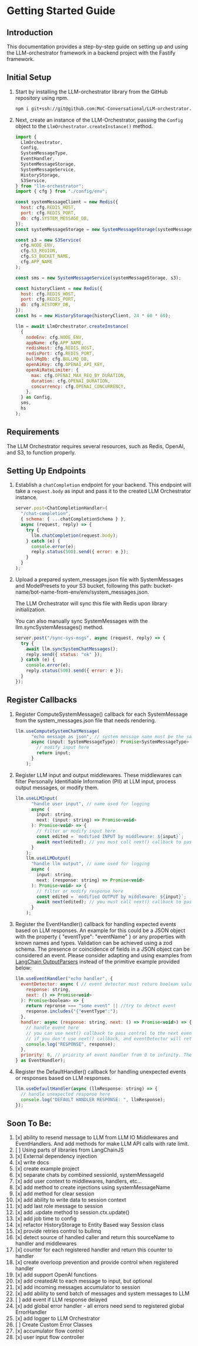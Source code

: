# Getting Started Guide
## Introduction
This documentation provides a step-by-step guide on setting up and using the LLM-orchestrator framework in a backend project with the Fastify framework.

## Initial Setup
1. Start by installing the LLM-orchestrator library from the GitHub repository using npm.

    ```bash
    npm i git+ssh://git@github.com:MoC-Conversational/LLM-orchestrator.git
    ```

2. Next, create an instance of the LLM-Orchestrator, passing the `Config` object to the `LlmOrchestrator.createInstance()` method.

    ```js
    import {
      LlmOrchestrator,
      Config,
      SystemMessageType,
      EventHandler,
      SystemMessageStorage,
      SystemMessageService,
      HistoryStorage,
      S3Service,
    } from "llm-orchestrator";
    import { cfg } from "./config/env";

    const systemMessageClient = new Redis({
      host: cfg.REDIS_HOST,
      port: cfg.REDIS_PORT,
      db: cfg.SYSTEM_MESSAGE_DB,
    });
    const systemMessageStorage = new SystemMessageStorage(systemMessageClient);

    const s3 = new S3Service(
      cfg.NODE_ENV,
      cfg.S3_REGION,
      cfg.S3_BUCKET_NAME,
      cfg.APP_NAME
    );

    const sms = new SystemMessageService(systemMessageStorage, s3);

    const historyClient = new Redis({
      host: cfg.REDIS_HOST,
      port: cfg.REDIS_PORT,
      db: cfg.HISTORY_DB,
    });
    const hs = new HistoryStorage(historyClient, 24 * 60 * 60);

    llm = await LlmOrchestrator.createInstance(
      {
        nodeEnv: cfg.NODE_ENV,
        appName: cfg.APP_NAME,
        redisHost: cfg.REDIS_HOST,
        redisPort: cfg.REDIS_PORT,
        bullMqDb: cfg.BULLMQ_DB,
        openAiKey: cfg.OPENAI_API_KEY,
        openAiRateLimiter: {
          max: cfg.OPENAI_MAX_REQ_BY_DURATION,
          duration: cfg.OPENAI_DURATION,
          concurrency: cfg.OPENAI_CONCURRENCY,
        },
      } as Config,
      sms,
      hs
    );
    ```

## Requirements
The LLM Orchestrator requires several resources, such as Redis, OpenAI, and S3, to function properly.

## Setting Up Endpoints

1. Establish a `chatCompletion` endpoint for your backend. This endpoint will take a `request.body` as input and pass it to the created LLM Orchestrator instance.


    ```js
    server.post<ChatCompletionHandler>(
      "/chat-completion",
      { schema: { ...chatCompletionSchema } },
      async (request, reply) => {
        try {
          llm.chatCompletion(request.body);
        } catch (e) {
          console.error(e);
          reply.status(500).send({ error: e });
        }
      }
    );
    ```

2. Upload a prepared system_messages.json file with SystemMessages and ModelPresets to your S3 bucket, following this path: bucket-name/bot-name-from-env/env/system_messages.json. 

   The LLM Orchestrator will sync this file with Redis upon library initialization. 

   You can also manually sync SystemMessages with the llm.syncSystemMessages() method.

    ```js
    server.post("/sync-sys-msgs", async (request, reply) => {
      try {
        await llm.syncSystemChatMessages();
        reply.send({ status: "ok" });
      } catch (e) {
        console.error(e);
        reply.status(500).send({ error: e });
      }
    });
    ```
## Register Callbacks

1. Register ComputeSystemMessage() callback for each SystemMessage from the system_messages.json file that needs rendering.

    ```js
    llm.useComputeSystemChatMessage(
          "echo message as json", // system message name must be the same as in system_messages.json file
          async (input: SystemMessageType): Promise<SystemMessageType> => {
            // modify input here
            return input;
          }
        );
    ```

2. Register LLM input and output middlewares. These middlewares can filter Personally Identifiable Information (PII) at LLM input, process output messages, or modify them.

    ```js
    llm.useLLMInput(
          "handle user input", // name used for logging
          async (
            input: string,
            next: (input: string) => Promise<void>
          ): Promise<void> => {
            // filter or modify input here
            const edited = `modified INPUT by middleware: ${input}`;
            await next(edited); // you must call next() callback to pass control to the next middleware.
          }
        );
        llm.useLLMOutput(
          "handle llm output", // name used for logging
          async (
            input: string,
            next: (response: string) => Promise<void>
          ): Promise<void> => {
            // filter or modify response here
            const edited = `modified OUTPUT by middleware: ${input}`;
            await next(edited); // you must call next() callback to pass control to the next middleware.
          }
        );
    ```

3. Register the EventHandler() callback for handling expected events based on LLM responses.
  An example for this could be a JSON object with the property { "eventType": "eventName" } or any properties with known names and types. Validation can be achieved using a zod schema.
  The presence or coincidence of fields in a JSON object can be considered an event.
  Please consider adapting and using examples from [LangChain OutputParsers](https://js.langchain.com/docs/modules/prompts/output_parsers/) instead of the primitive example provided below:

    ```js
    llm.useEventHandler("echo handler", {
      eventDetector: async ( // event detector must return boolean value
        response: string,
        next: () => Promise<void>
      ): Promise<boolean> => {
        return repronse === "some event" || //try to detect event
        response.includes("{"eventType":");
      },
      handler: async (response: string, next: () => Promise<void>) => {
        // handle event here
        // you can use next() callback to pass control to the next event handler to handle several events and then LLM Orchestrator will execute Handler with the highest priority
        // if you don't use next() callback, and eventDetector will return true, then LLM Orchestrator will execute Handler immediately
        console.log("RESPONSE", response);
      },
      priority: 0, // priority of event handler from 0 to infinity. The higher number has higher priority
    } as EventHandler);
    ```
4. Register the DefaultHandler() callback for handling unexpected events or responses based on LLM responses.

    ```js
    llm.useDefaultHandler(async (llmResponse: string) => {
      // handle unexpected response here
      console.log("DEFAULT HANDLER RESPONSE: ", llmResponse);
    });
    ```

## Soon To Be:
1. [x] ability to resend message to LLM from LLM IO Middlewares and EventHandlers. And add methods for make LLM API calls with rate limit.
2. [ ] Using parts of libraries from LangChainJS
3. [x] External dependency injection
4. [x] write docs
5. [x] create example project
7. [x] separate chats by combined sessionId, systemMessageId
8. [x] add user context to middlewares, handlers, etc...
9. [x] add method to create injections using systemMessageName
10. [x] add method for clear session
11. [x] add ability to write data to session context
12. [x] add last role message to session
13. [x] add .update method to session.ctx.update()
14. [x] add job time to config
15. [x] refactor HistoryStorage to Entity Based way Session class
16. [x] provide retries control to bullmq
18. [x] detect source of handled caller and return this sourceName to handler and middlewares
19. [x] counter for each registered handler and return this counter to handler
20. [x] create overloop prevention and provide control when registered handler
21. [x] add support OpenAI functions
22. [x] add createdAt to each message to input, but optional
23. [x] add incoming messages accumulator to session
24. [x] add ability to send batch of messages and system messages to LLM
25. [ ] add event if LLM response delayed
26. [x] add global error handler - all errors need send to registered global ErrorHandler
27. [x] add logger to LLM Orchestrator
28. [ ] Create Custom Error Classes
30. [x] accumulator flow control
31. [x] user input flow controller
